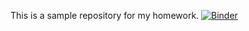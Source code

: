 This is a sample repository for my homework.
[![Binder](https://mybinder.org/badge_logo.svg)](https://mybinder.org/v2/gh/mckapit2-web/marina-repo/HEAD)
